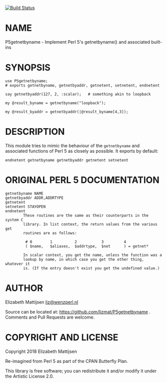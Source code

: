 [![Build Status](https://travis-ci.org/lizmat/P5getnetbyname.svg?branch=master)](https://travis-ci.org/lizmat/P5getnetbyname)

NAME
====

P5getnetbyname - Implement Perl 5's getnetbyname() and associated built-ins

SYNOPSIS
========

    use P5getnetbyname;
    # exports getnetbyname, getnetbyaddr, getnetent, setnetent, endnetent

    say getnetbyaddr(127, 2, :scalar);   # something akin to loopback

    my @result_byname = getnetbyname("loopback");

    my @result_byaddr = getnetbyaddr(|@result_byname[4,3]);

DESCRIPTION
===========

This module tries to mimic the behaviour of the `getnetbyname` and associated functions of Perl 5 as closely as possible. It exports by default:

    endnetent getnetbyname getnetbyaddr getnetent setnetent

ORIGINAL PERL 5 DOCUMENTATION
=============================

    getnetbyname NAME
    getnetbyaddr ADDR,ADDRTYPE
    getnetent
    setnetent STAYOPEN
    endnetent
            These routines are the same as their counterparts in the system C
            library. In list context, the return values from the various get
            routines are as follows:

             # 0        1          2           3         4
             ( $name,   $aliases,  $addrtype,  $net      ) = getnet*

            In scalar context, you get the name, unless the function was a
            lookup by name, in which case you get the other thing, whatever it
            is. (If the entry doesn't exist you get the undefined value.)

AUTHOR
======

Elizabeth Mattijsen <liz@wenzperl.nl>

Source can be located at: https://github.com/lizmat/P5getnetbyname . Comments and Pull Requests are welcome.

COPYRIGHT AND LICENSE
=====================

Copyright 2018 Elizabeth Mattijsen

Re-imagined from Perl 5 as part of the CPAN Butterfly Plan.

This library is free software; you can redistribute it and/or modify it under the Artistic License 2.0.

